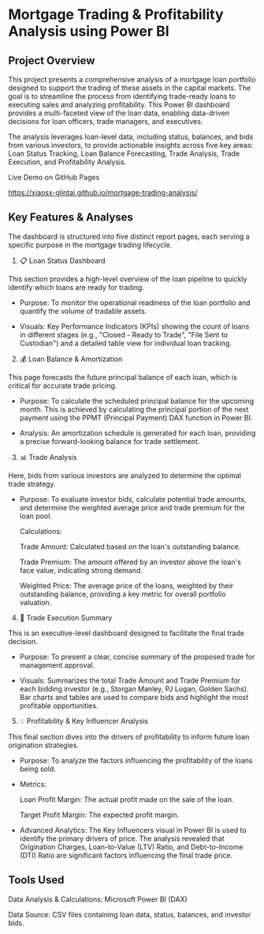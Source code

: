 # Mortgage Trading & Profitability Analysis using Power BI
## Project Overview
This project presents a comprehensive analysis of a mortgage loan portfolio designed to support the trading of these assets in the capital markets. The goal is to streamline the process from identifying trade-ready loans to executing sales and analyzing profitability. This Power BI dashboard provides a multi-faceted view of the loan data, enabling data-driven decisions for loan officers, trade managers, and executives.

The analysis leverages loan-level data, including status, balances, and bids from various investors, to provide actionable insights across five key areas: Loan Status Tracking, Loan Balance Forecasting, Trade Analysis, Trade Execution, and Profitability Analysis.

Live Demo on GitHub Pages

https://xiaosx-glintai.github.io/mortgage-trading-analysis/

## Key Features & Analyses
The dashboard is structured into five distinct report pages, each serving a specific purpose in the mortgage trading lifecycle.
1. 📋 Loan Status Dashboard

  This section provides a high-level overview of the loan pipeline to quickly identify which loans are ready for trading.

- Purpose: To monitor the operational readiness of the loan portfolio and quantify the volume of tradable assets.

- Visuals: Key Performance Indicators (KPIs) showing the count of loans in different stages (e.g., "Closed - Ready to Trade", "File Sent to Custodian") and a detailed table view for individual loan tracking.

2. 💰 Loan Balance & Amortization

  This page forecasts the future principal balance of each loan, which is critical for accurate trade pricing.

- Purpose: To calculate the scheduled principal balance for the upcoming month. This is achieved by calculating the principal portion of the next payment using the PPMT (Principal Payment) DAX function in Power BI.

- Analysis: An amortization schedule is generated for each loan, providing a precise forward-looking balance for trade settlement.

3. 📊 Trade Analysis

  Here, bids from various investors are analyzed to determine the optimal trade strategy.

- Purpose: To evaluate investor bids, calculate potential trade amounts, and determine the weighted average price and trade premium for the loan pool.

  Calculations:

  Trade Amount: Calculated based on the loan's outstanding balance.

  Trade Premium: The amount offered by an investor above the loan's face value, indicating strong demand.

  Weighted Price: The average price of the loans, weighted by their outstanding balance, providing a key metric for overall portfolio valuation.

4. 🚀 Trade Execution Summary

  This is an executive-level dashboard designed to facilitate the final trade decision.

- Purpose: To present a clear, concise summary of the proposed trade for management approval.

- Visuals: Summarizes the total Trade Amount and Trade Premium for each bidding investor (e.g., Storgan Manley, PJ Logan, Golden Sachs). Bar charts and tables are used to compare bids and highlight the most profitable opportunities.

5. 💡 Profitability & Key Influencer Analysis

  This final section dives into the drivers of profitability to inform future loan origination strategies.

- Purpose: To analyze the factors influencing the profitability of the loans being sold.

- Metrics:

  Loan Profit Margin: The actual profit made on the sale of the loan.
  
  Target Profit Margin: The expected profit margin.

- Advanced Analytics: The Key Influencers visual in Power BI is used to identify the primary drivers of price. The analysis revealed that Origination Charges, Loan-to-Value (LTV) Ratio, and Debt-to-Income (DTI) Ratio are significant factors influencing the final trade price.

## Tools Used
Data Analysis & Calculations: Microsoft Power BI (DAX)

Data Source: CSV files containing loan data, status, balances, and investor bids.
